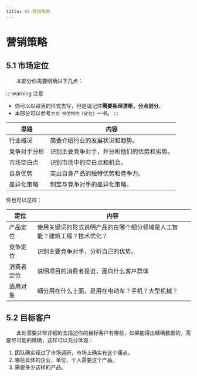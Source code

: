 ```yaml
---
title: 05-营销策略
---
```

# 营销策略

## 5.1 市场定位

&emsp;&emsp;本部分你需要明确以下几点：

::: warning 注意
- 你可以以段落的形式去写，但是请记住**需要条理清晰，分点划分**。
- 本部分可以参考`杰克·特劳特的《定位》`一书。
:::

|    思路     |     内容     |
| ----------- | ------------ |
|   行业概况   |   简要介绍行业的发展状况和趋势。   |
| 竞争对手分析  | 识别主要竞争对手，并分析他们的优势和劣势。 |
|   市场空白点   | 识别市场中的空白点和机会。 |
|   自身优势   | 突出自身产品的独特优势和竞争力。 |
| 差异化策略 | 制定与竞争对手的差异化策略。 |

你也可以这样：

|    定位     |     内容     |
| ----------- | ------------ |
|   产品定位   |  使用关键词的形式说明产品的在哪个细分领域是人工智能？建筑工程？技术优化？   |
| 竞争定位  | 识别主要竞争对手，分析自己的优势。 |
|   消费者定位   | 说明项目的消费者是谁，面向什么客户群体 |
|   适用对象   | 细分用在什么上面，是用在电动车？手机？大型机械？ |

## 5.2 目标客户

&emsp;&emsp;此处需要非常详细的去描述你的目标客户有哪些，如果能得出精确数据的，需要尽可能的精确，这样可以充分体现：

1. 团队确实经过了市场调研，市场上确实有这个痛点。
2. 哪些具体的企业、单位、个人需要这个产品。
3. 需要多少这样的产品。





